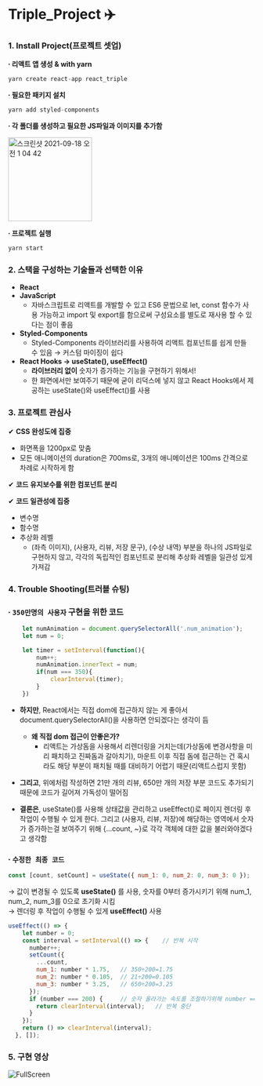 # Triple_Project ✈️

### 1. Install Project(프로젝트 셋업)    
**∙ 리액트 앱 생성 & with yarn**

```javascript
yarn create react-app react_triple    
```

**∙ 필요한 패키지 설치**

```javascript
yarn add styled-components     
```

**∙ 각 폴더를 생성하고 필요한 JS파일과 이미지를 추가함**

<img width="171" alt="스크린샷 2021-09-18 오전 1 04 42" src="https://user-images.githubusercontent.com/57293780/133819801-ee5c8ddc-1fb2-4600-b584-a28a17e152f5.png">

**∙ 프로젝트 실행**

```javascript
yarn start
```

### 2. 스택을 구성하는 기술들과 선택한 이유
- **React**   
- **JavaScript**
    - 자바스크립트로 리액트를 개발할 수 있고 ES6 문법으로 let, const 함수가 사용 가능하고 import 및 export를 함으로써 구성요소를 별도로 재사용 할 수 있다는 점이 좋음     
- **Styled-Components**
    - Styled-Components 라이브러리를 사용하여 리액트 컴포넌트를 쉽게 만들 수 있음 → 커스텀 마이징이 쉽다
- **React Hooks → useState(), useEffect()**   
    - **라이브러리 없이** 숫자가 증가하는 기능을 구현하기 위해서!    
    - 한 화면에서만 보여주기 때문에 굳이 리덕스에 넣지 않고 React Hooks에서 제공하는 useState()와 useEffect()를 사용

### 3. 프로젝트 관심사
✔︎ **CSS 완성도에 집중**    
  - 화면폭을 1200px로 맞춤     
  - 모든 애니메이션의 duration은 700ms로, 3개의 애니메이션은 100ms 간격으로 차례로 시작하게 함   

✔︎ **코드 유지보수를 위한 컴포넌트 분리**    

✔︎ **코드 일관성에 집중**    
  - 변수명     
  - 함수명    
  - 추상화 레벨      
    - (좌측 이미지), (사용자, 리뷰, 저장 문구), (수상 내역) 부분을 하나의 JS파일로 구현하지 않고, 각각의 독립적인 컴포넌트로 분리해 추상화 레벨을 일관성 있게 가져감

### 4. Trouble Shooting(트러블 슈팅)   
### ∙ `350만명의 사용자` 구현을 위한 코드
```javascript
    let numAnimation = document.querySelectorAll('.num_animation');
    let num = 0;

    let timer = setInterval(function(){
        num++;
        numAnimation.innerText = num;
        if(num === 350){
            clearInterval(timer);
        }
    })
``` 
- **하지만**, React에서는 직접 dom에 접근하지 않는 게 좋아서 document.querySelectorAll()을 사용하면 안되겠다는 생각이 듬   
   - **왜 직접 dom 접근이 안좋은가?**
      - 리액트는 가상돔을 사용해서 리렌더링을 거치는데(가상돔에 변경사항을 미리 패치하고 진짜돔과 갈아치기), 마운트 이후 직접 돔에 접근하는 건 혹시라도 해당 부분이 패치될 때를 대비하기 어렵기 때문(리액트스럽지 못함)
      
- **그리고**, 위에처럼 작성하면 21만 개의 리뷰, 650만 개의 저장 부분 코드도 추가되기 때문에 코드가 길어져 가독성이 떨어짐

- **결론은**, useState()를 사용해 상태값을 관리하고 useEffect()로 페이지 렌더링 후 작업이 수행될 수 있게 한다. 그리고 (사용자, 리뷰, 저장)에 해당하는 영역에서 숫자가 증가하는걸 보여주기 위해 {...count, ~}로 각각 객체에 대한 값을 불러와야겠다고 생각함    

### ∙ `수정한 최종 코드`    
```javascript
const [count, setCount] = useState({ num_1: 0, num_2: 0, num_3: 0 });
```
→ 값이 변경될 수 있도록 **useState()** 를 사용, 숫자를 0부터 증가시키기 위해 num_1, num_2, num_3를 0으로 초기화 시킴    
→ 렌더링 후 작업이 수행될 수 있게 **useEffect()** 사용
```javascript
useEffect(() => {
    let number = 0;
    const interval = setInterval(() => {    // 반복 시작
      number++;
      setCount({
        ...count,
        num_1: number * 1.75,   // 350÷200=1.75
        num_2: number * 0.105,  // 21÷200=0.105
        num_3: number * 3.25,   // 650÷200=3.25
      });
      if (number === 200) {     // 숫자 올라가는 속도를 조절하기위해 number === 200 로 설정     
        return clearInterval(interval);   // 반복 중단
      }
    });
    return () => clearInterval(interval);
  }, []);
```

### 5. 구현 영상   
![FullScreen](https://user-images.githubusercontent.com/57293780/133728399-5b320573-3740-4898-9e46-4544bc4ebff6.gif)
